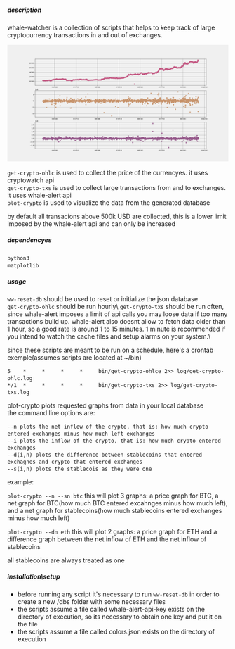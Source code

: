##### description

whale-watcher is a collection of scripts that helps to keep track of large cryptocurrency transactions in and out of exchanges.  

![alt text](https://github.com/Kurtzmusch/whale-watcher/blob/assets/btc-n-sn.png)

`get-crypto-ohlc` is used to collect the price of the currencyes. it uses cryptowatch api  
`get-crypto-txs` is used to collect large transactions from and to exchanges. it uses whale-alert api  
`plot-crypto` is used to visualize the data from the generated database  

by default all transacions above 500k USD are collected, this is a lower limit imposed by the whale-alert api and can only be increased

##### dependencyes

`python3`  
`matplotlib`

##### usage
`ww-reset-db` should be used to reset or initialize the json database\
`get-crypto-ohlc` should be run hourly\ 
`get-crypto-txs` should be run often, since whale-alert imposes a limit of api calls you may loose data if too many transactions build up. whale-alert also doesnt allow to fetch data older than 1 hour, so a good rate is around 1 to 15 minutes. 1 minute is recommended if you intend to watch the cache files and setup alarms on your system.\

since these scripts are meant to be run on a schedule, here's a crontab exemple(assumes scripts are located at ~/bin)
```
5    *     *     *     *     bin/get-crypto-ohlce 2>> log/get-crypto-ohlc.log
*/1  *     *     *     *     bin/get-crypto-txs 2>> log/get-crypto-txs.log
```

plot-crypto plots requested graphs from data in your local database\
the command line options are:

```lang-none
--n plots the net inflow of the crypto, that is: how much crypto entered exchanges minus how much left exchanges  
--i plots the inflow of the crypto, that is: how much crypto entered exchanges  
--d(i,n) plots the difference between stablecoins that entered exchagnes and crypto that entered exchanges  
--s(i,n) plots the stablecois as they were one
```

example:

`plot-crypto --n --sn btc`
this will plot 3 graphs: a price graph for BTC, a net graph for BTC(how much BTC entered excahnges minus how much left), and a net graph for stablecoins(how much stablecoins entered exchanges minus how much left)

`plot-crypto --dn eth`
this will plot 2 graphs: a price graph for ETH and a difference graph between the net inflow of ETH and the net inflow of stablecoins

all stablecoins are always treated as one

##### installation\setup
- before running any script it's necessary to run `ww-reset-db` in order to create a new /dbs folder with some necessary files
- the scripts assume a file called whale-alert-api-key exists on the directory of execution, so its necessary to obtain one key and put it on the file
- the scripts assume a file called colors.json exists on the directory of execution

